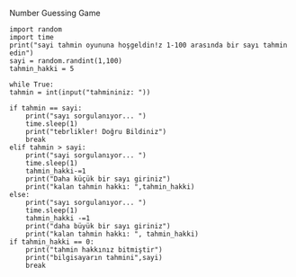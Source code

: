Number Guessing Game   

    import random
    import time
    print("sayi tahmin oyununa hoşgeldin!z 1-100 arasında bir sayı tahmin edin")
    sayi = random.randint(1,100)
    tahmin_hakki = 5 
 
    while True:
    tahmin = int(input("tahmininiz: "))

    if tahmin == sayi:
        print("sayı sorgulanıyor... ")
        time.sleep(1)
        print("tebrlikler! Doğru Bildiniz")
        break
    elif tahmin > sayi:
        print("sayi sorgulanıyor... ")
        time.sleep(1)
        tahmin_hakki-=1
        print("Daha küçük bir sayı giriniz")
        print("kalan tahmin hakkı: ",tahmin_hakki)
    else:
        print("sayı sorgulanıyor... ")
        time.sleep(1)
        tahmin_hakki -=1
        print("daha büyük bir sayı giriniz")
        print("kalan tahmin hakkı: ", tahmin_hakki)
    if tahmin_hakki == 0:
        print("tahmin hakkınız bitmiştir")
        print("bilgisayarın tahmini",sayi)
        break
